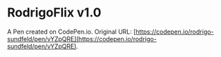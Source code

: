 # RodrigoFlix v1.0

A Pen created on CodePen.io. Original URL: [https://codepen.io/rodrigo-sundfeld/pen/vYZpQRE](https://codepen.io/rodrigo-sundfeld/pen/vYZpQRE).


